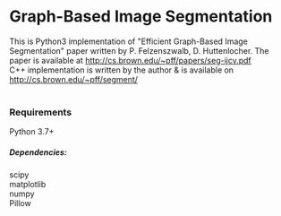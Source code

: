 # Graph-Based Image Segmentation
This is Python3 implementation of "Efficient Graph-Based Image Segmentation" paper written by P. Felzenszwalb, D. Huttenlocher. 
The paper is available at http://cs.brown.edu/~pff/papers/seg-ijcv.pdf <br>
C++ implementation is written by the author & is available on http://cs.brown.edu/~pff/segment/ <br>
<br>

### Requirements
Python 3.7+<br>

##### Dependencies: 
scipy<br>
matplotlib<br>
numpy<br>
Pillow<br>


